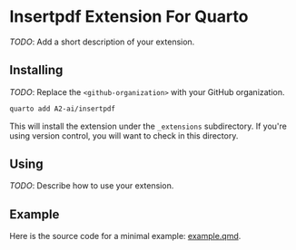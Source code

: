 # Insertpdf Extension For Quarto

_TODO_: Add a short description of your extension.

## Installing

_TODO_: Replace the `<github-organization>` with your GitHub organization.

```bash
quarto add A2-ai/insertpdf
```

This will install the extension under the `_extensions` subdirectory.
If you're using version control, you will want to check in this directory.

## Using

_TODO_: Describe how to use your extension.

## Example

Here is the source code for a minimal example: [example.qmd](example.qmd).

